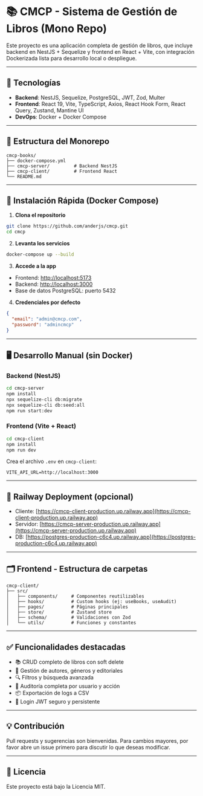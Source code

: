 # 📚 CMCP - Sistema de Gestión de Libros (Mono Repo)

Este proyecto es una aplicación completa de gestión de libros, que incluye backend en NestJS + Sequelize y frontend en React + Vite, con integración Dockerizada lista para desarrollo local o despliegue.

---

## 🧰 Tecnologías

* **Backend**: NestJS, Sequelize, PostgreSQL, JWT, Zod, Multer
* **Frontend**: React 19, Vite, TypeScript, Axios, React Hook Form, React Query, Zustand, Mantine UI
* **DevOps**: Docker + Docker Compose

---

## 📁 Estructura del Monorepo

```
cmcp-books/
├── docker-compose.yml
├── cmcp-server/         # Backend NestJS
├── cmcp-client/         # Frontend React
└── README.md
```

---

## 🚀 Instalación Rápida (Docker Compose)

1. **Clona el repositorio**

```bash
git clone https://github.com/anderjs/cmcp.git
cd cmcp
```

2. **Levanta los servicios**

```bash
docker-compose up --build
```

3. **Accede a la app**

* Frontend: [http://localhost:5173](http://localhost:5173)
* Backend: [http://localhost:3000](http://localhost:3000)
* Base de datos PostgreSQL: puerto 5432

4. **Credenciales por defecto**

```json
{
  "email": "admin@cmcp.com",
  "password": "admincmcp"
}
```

---

## 🖥️ Desarrollo Manual (sin Docker)

### Backend (NestJS)

```bash
cd cmcp-server
npm install
npx sequelize-cli db:migrate
npx sequelize-cli db:seed:all
npm run start:dev
```

### Frontend (Vite + React)

```bash
cd cmcp-client
npm install
npm run dev
```

Crea el archivo `.env` en `cmcp-client`:

```
VITE_API_URL=http://localhost:3000
```

---

## 🔧 Railway Deployment (opcional)

* Cliente: [https://cmcp-client-production.up.railway.app](https://cmcp-client-production.up.railway.app)
* Servidor: [https://cmcp-server-production.up.railway.app](https://cmcp-server-production.up.railway.app)
* DB: [https://postgres-production-c6c4.up.railway.app](https://postgres-production-c6c4.up.railway.app)

---

## 🗂️ Frontend - Estructura de carpetas

```
cmcp-client/
├── src/
│   ├── components/     # Componentes reutilizables
│   ├── hooks/          # Custom hooks (ej: useBooks, useAudit)
│   ├── pages/          # Páginas principales
│   ├── store/          # Zustand store
│   ├── schema/         # Validaciones con Zod
│   └── utils/          # Funciones y constantes
```

---

## ✅ Funcionalidades destacadas

* 📚 CRUD completo de libros con soft delete
* 👤 Gestión de autores, géneros y editoriales
* 🔍 Filtros y búsqueda avanzada
* 🧾 Auditoría completa por usuario y acción
* 📦 Exportación de logs a CSV
* 🔐 Login JWT seguro y persistente

---

## 💡 Contribución

Pull requests y sugerencias son bienvenidas. Para cambios mayores, por favor abre un issue primero para discutir lo que deseas modificar.

---

## 📝 Licencia

Este proyecto está bajo la Licencia MIT.
